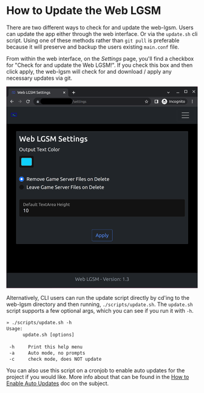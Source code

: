 # How to Update the Web LGSM

There are two different ways to check for and update the web-lgsm. Users can
update the app either through the web interface. Or via the `update.sh` cli
script. Using one of these methods rather than `git pull` is preferable because
it will preserve and backup the users existing `main.conf` file.

From within the web interface, on the *Settings* page, you'll find a checkbox
for "Check for and update the Web LGSM!". If you check this box and then click
apply, the web-lgsm will check for and download / apply any necessary updates
via git.

![Settings Page](images/settings_page.png)

Alternatively, CLI users can run the update script directly by cd'ing to the
web-lgsm directory and then running, `./scripts/update.sh`. The `update.sh`
script supports a few optional args, which you can see if you run it with `-h`.

```
» ./scripts/update.sh -h
Usage:
      update.sh [options]

 -h     Print this help menu
 -a     Auto mode, no prompts
 -c     check mode, does NOT update
```

You can also use this script on a cronjob to enable auto updates for the
project if you would like. More info about that can be found in the [How to
Enable Auto Updates](how_to_enable_auto_updates.md) doc on the subject.
